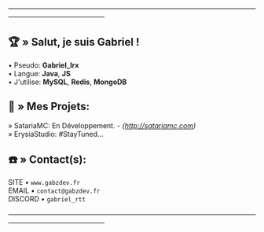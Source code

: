 ――――――――――――――――――――――――――――――――――――――――――――――――――

## 🏆​ » Salut, je suis Gabriel !

• Pseudo: **Gabriel_lrx**    
• Langue: **Java**, **JS**      
• J'utilise: **MySQL**, **Redis**, **MongoDB**  

## 📍​ » Mes Projets:

» SatariaMC: En Développement. - *(http://satariamc.com)*      
» ErysiaStudio: #StayTuned...

## ☎️​ » Contact(s):

SITE • `www.gabzdev.fr`   
EMAIL •  `contact@gabzdev.fr`    
DISCORD •  `gabriel_rtt`

――――――――――――――――――――――――――――――――――――――――――――――――――
